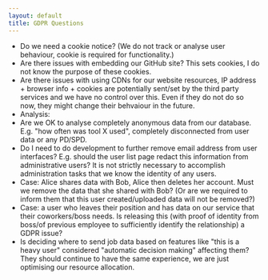 ```yaml
---
layout: default
title: GDPR Questions
---
```



- Do we need a cookie notice? (We do not track or analyse user behaviour, cookie is required for functionality.)
- Are there issues with embedding our GitHub site? This sets cookies, I do not know the purpose of these cookies.
- Are there issues with using CDNs for our website resources, IP address + browser info + cookies are potentially sent/set by the third party services and we have no control over this. Even if they do not do so now, they might change their behvaiour in the future.
- Analysis:
- Are we OK to analyse completely anonymous data from our database. E.g. "how often was tool X used", completely disconnected from user data or any PD/SPD.
- Do I need to do development to further remove email address from user interfaces? E.g. should the user list page redact this information from administrative users? It is not strictly necessary to accomplish administration tasks that we know the identity of any users.
- Case: Alice shares data with Bob, Alice then deletes her account. Must we remove the data that she shared with Bob? (Or are we required to inform them that this user created/uploaded data will not be removed?)
- Case: a user who leaves their position and has data on our service that their coworkers/boss needs. Is releasing this (with proof of identity from boss/of previous employee to sufficiently identify the relationship) a GDPR issue?
- Is deciding where to send job data based on features like "this is a heavy user" considered "automatic decision making" affecting them? They should continue to have the same experience, we are just optimising our resource allocation.
